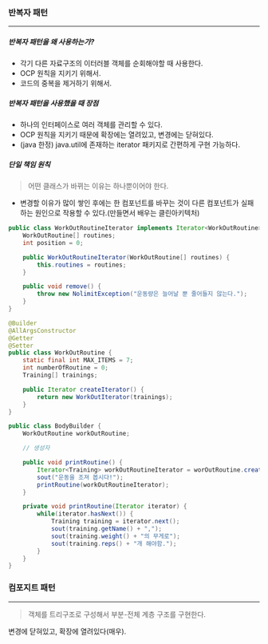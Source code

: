 ### 반복자 패턴
---
##### 반복자 패턴을 왜 사용하는가?
* 각기 다른 자료구조의 이터러블 객체를 순회해야할 때 사용한다.
* OCP 원칙을 지키기 위해서.
* 코드의 중복을 제거하기 위해서. 

##### 반복자 패턴을 사용했을 때 장점
* 하나의 인터페이스로 여러 객체를 관리할 수 있다.
* OCP 원칙을 지키기 때문에 확장에는 열려있고, 변경에는 닫혀있다.
* (java 한정) java.util에 존재하는 iterator 패키지로 간편하게 구현 가능하다.

##### 단일 책임 원칙
> 어떤 클래스가 바뀌는 이유는 하나뿐이어야 한다.
* 변경할 이유가 많이 쌓인 후에는 한 컴포넌트를 바꾸는 것이 다른 컴포넌트가 실패하는 원인으로 작용할 수 있다.(만들면서 배우는 클린아키텍처)

```java
public class WorkOutRoutineIterator implements Iterator<WorkOutRoutine> {
    WorkOutRoutine[] routines;
    int position = 0;

    public WorkOutRoutineIterator(WorkOutRoutine[] routines) {
        this.routines = routines;
    }

    public void remove() {
        throw new NolimitException("운동량은 늘어날 뿐 줄어들지 않는다.");
    }
}
```


```java
@Builder
@AllArgsConstructor
@Getter
@Setter
public class WorkOutRoutine {
    static final int MAX_ITEMS = 7;
    int numberOfRoutine = 0;
    Training[] trainings;

    public Iterator createIterator() {
        return new WorkOutIterator(trainings);
    }
}
```

```java
public class BodyBuilder {
    WorkOutRoutine workOutRoutine;

    // 생성자

    public void printRoutine() {
        Iterator<Training> workOutRoutineIterator = worOutRoutine.createIterator();
        sout("운동을 조져 봅시다!");
        printRoutine(workOutRoutineIterator);
    }

    private void printRoutine(Iterator iterator) {
        while(iterator.hasNext()) {
            Training training = iterator.next();
            sout(training.getName() + ",");
            sout(training.weight() + "의 무게로");
            sout(training.reps() + "개 해야함.");
        }
    }
}
```

### 컴포지트 패턴
---
>객체를 트리구조로 구성해서 부분-전체 계층 구조를 구현한다.

변경에 닫혀있고, 확장에 열려있다(매우).